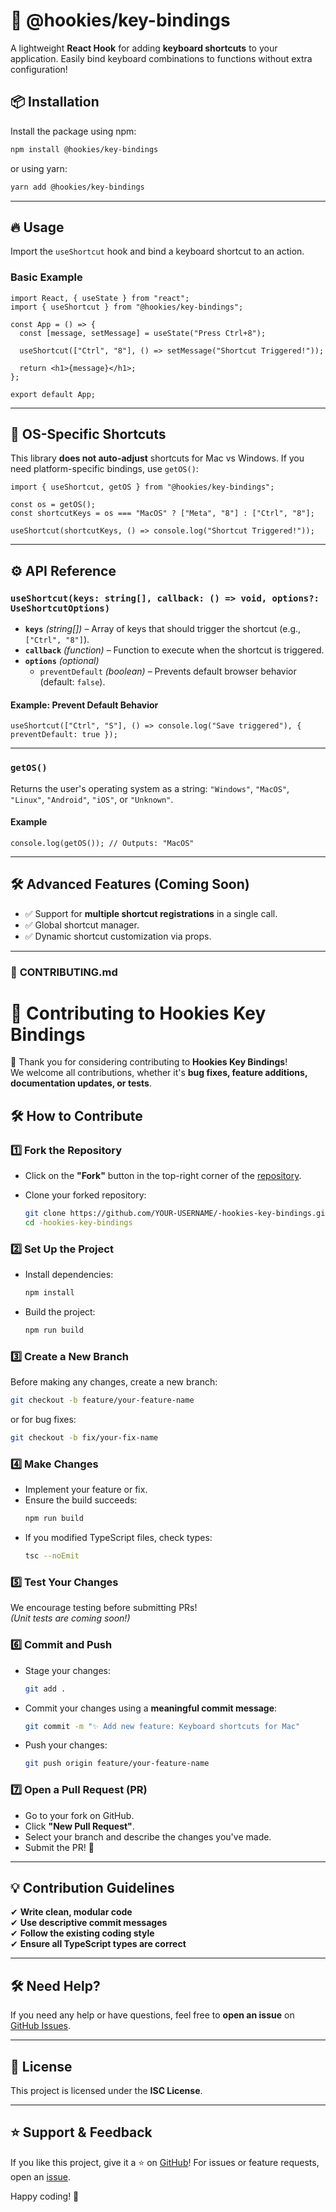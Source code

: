 # 🚀 @hookies/key-bindings

A lightweight **React Hook** for adding **keyboard shortcuts** to your application. Easily bind keyboard combinations to functions without extra configuration!

## 📦 Installation

Install the package using npm:

```bash
npm install @hookies/key-bindings
```

or using yarn:

```bash
yarn add @hookies/key-bindings
```

---

## 🔥 Usage

Import the `useShortcut` hook and bind a keyboard shortcut to an action.

### **Basic Example**

```tsx
import React, { useState } from "react";
import { useShortcut } from "@hookies/key-bindings";

const App = () => {
  const [message, setMessage] = useState("Press Ctrl+8");

  useShortcut(["Ctrl", "8"], () => setMessage("Shortcut Triggered!"));

  return <h1>{message}</h1>;
};

export default App;
```

---

## 🎯 **OS-Specific Shortcuts**

This library **does not auto-adjust** shortcuts for Mac vs Windows. If you need platform-specific bindings, use `getOS()`:

```tsx
import { useShortcut, getOS } from "@hookies/key-bindings";

const os = getOS();
const shortcutKeys = os === "MacOS" ? ["Meta", "8"] : ["Ctrl", "8"];

useShortcut(shortcutKeys, () => console.log("Shortcut Triggered!"));
```

---

## ⚙ **API Reference**

### `useShortcut(keys: string[], callback: () => void, options?: UseShortcutOptions)`

- **`keys`** _(string[])_ – Array of keys that should trigger the shortcut (e.g., `["Ctrl", "8"]`).
- **`callback`** _(function)_ – Function to execute when the shortcut is triggered.
- **`options`** _(optional)_
  - `preventDefault` _(boolean)_ – Prevents default browser behavior (default: `false`).

#### **Example: Prevent Default Behavior**

```tsx
useShortcut(["Ctrl", "S"], () => console.log("Save triggered"), { preventDefault: true });
```

---

### `getOS()`

Returns the user's operating system as a string: `"Windows"`, `"MacOS"`, `"Linux"`, `"Android"`, `"iOS"`, or `"Unknown"`.

#### **Example**

```tsx
console.log(getOS()); // Outputs: "MacOS"
```

---

## 🛠 **Advanced Features (Coming Soon)**

- ✅ Support for **multiple shortcut registrations** in a single call.
- ✅ Global shortcut manager.
- ✅ Dynamic shortcut customization via props.

---

### 📜 **CONTRIBUTING.md**

# 🚀 Contributing to Hookies Key Bindings

🎉 Thank you for considering contributing to **Hookies Key Bindings**!  
We welcome all contributions, whether it's **bug fixes, feature additions, documentation updates, or tests**.

## 🛠 How to Contribute

### **1️⃣ Fork the Repository**

- Click on the **"Fork"** button in the top-right corner of the [repository](https://github.com/Amaru333/-hookies-key-bindings).
- Clone your forked repository:

  ```bash
  git clone https://github.com/YOUR-USERNAME/-hookies-key-bindings.git
  cd -hookies-key-bindings
  ```

### **2️⃣ Set Up the Project**

- Install dependencies:
  ```bash
  npm install
  ```
- Build the project:
  ```bash
  npm run build
  ```

### **3️⃣ Create a New Branch**

Before making any changes, create a new branch:

```bash
git checkout -b feature/your-feature-name
```

or for bug fixes:

```bash
git checkout -b fix/your-fix-name
```

### **4️⃣ Make Changes**

- Implement your feature or fix.
- Ensure the build succeeds:
  ```bash
  npm run build
  ```
- If you modified TypeScript files, check types:
  ```bash
  tsc --noEmit
  ```

### **5️⃣ Test Your Changes**

We encourage testing before submitting PRs!  
_(Unit tests are coming soon!)_

### **6️⃣ Commit and Push**

- Stage your changes:
  ```bash
  git add .
  ```
- Commit your changes using a **meaningful commit message**:
  ```bash
  git commit -m "✨ Add new feature: Keyboard shortcuts for Mac"
  ```
- Push your changes:
  ```bash
  git push origin feature/your-feature-name
  ```

### **7️⃣ Open a Pull Request (PR)**

- Go to your fork on GitHub.
- Click **"New Pull Request"**.
- Select your branch and describe the changes you've made.
- Submit the PR! 🚀

---

## 💡 Contribution Guidelines

✔ **Write clean, modular code**  
✔ **Use descriptive commit messages**  
✔ **Follow the existing coding style**  
✔ **Ensure all TypeScript types are correct**

---

## 🛠 Need Help?

If you need any help or have questions, feel free to **open an issue** on [GitHub Issues](https://github.com/Amaru333/-hookies-key-bindings/issues).

---

## 📜 **License**

This project is licensed under the **ISC License**.

---

## ⭐ **Support & Feedback**

If you like this project, give it a ⭐ on [GitHub](https://github.com/Amaru333/-hookies-key-bindings)!
For issues or feature requests, open an [issue](https://github.com/Amaru333/-hookies-key-bindings/issues).

Happy coding! 🚀

